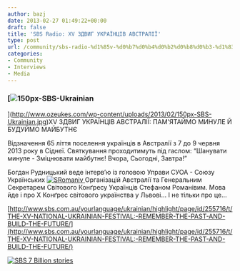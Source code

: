 ```yaml
---
author: bazj
date: 2013-02-27 01:49:22+00:00
draft: false
title: 'SBS Radio: ХV ЗДВИГ УКРАЇНЦІВ АВСТРАЛІЇ'
type: post
url: /community/sbs-radio-%d1%85v-%d0%b7%d0%b4%d0%b2%d0%b8%d0%b3-%d1%83%d0%ba%d1%80%d0%b0%d1%97%d0%bd%d1%86%d1%96%d0%b2-%d0%b0%d0%b2%d1%81%d1%82%d1%80%d0%b0%d0%bb%d1%96%d1%97/
categories:
- Community
- Interviews
- Media
---
```


### [![150px-SBS-Ukrainian](http://www.ozeukes.com/wp-content/uploads/2013/02/150px-SBS-Ukrainian.jpg)
](http://www.ozeukes.com/wp-content/uploads/2013/02/150px-SBS-Ukrainian.jpg)ХV ЗДВИГ УКРАЇНЦІВ АВСТРАЛІЇ: ПАМ'ЯТАЙМО МИНУЛЕ Й БУДУЙМО МАЙБУТНЄ


Відзнaчення 65 ліття посeлення українців в Aвстралії з 7 до 9 червня 2013 року в Cіднеї. Святкування проходитимуть під гаслом: “Шанувати минуле - Зміцнювати майбутнє! Вчора, Cьогодні, Завтра!”

Богдан Рудницький веде інтерв’ю із головою Управи СУОА - Союзу Українських [![SRomaniv](http://www.ozeukes.com/wp-content/uploads/2013/02/SRomaniv.jpg)
](http://www.ozeukes.com/wp-content/uploads/2013/02/SRomaniv.jpg)Організацій Австралії та Генеральним Секретарем Свiтового Конґресу Українців Стефаном Романівим. Мова йде і про Х Конґрес світового українства у Львові… І не тільки про це…

[http://www.sbs.com.au/yourlanguage/ukrainian/highlight/page/id/255716/t/THE-XV-NATIONAL-UKRAINIAN-FESTIVAL:-REMEMBER-THE-PAST-AND-BUILD-THE-FUTURE/](http://www.sbs.com.au/yourlanguage/ukrainian/highlight/page/id/255716/t/THE-XV-NATIONAL-UKRAINIAN-FESTIVAL:-REMEMBER-THE-PAST-AND-BUILD-THE-FUTURE/)

[![SBS 7 Billion stories](http://www.ozeukes.com/wp-content/uploads/2013/02/SBS-7-Billion-stories.jpg)
](http://www.sbs.com.au/yourlanguage/ukrainian/)
